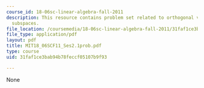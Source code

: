 ```yaml
---
course_id: 18-06sc-linear-algebra-fall-2011
description: This resource contains problem set related to orthogonal vectors and
  subspaces.
file_location: /coursemedia/18-06sc-linear-algebra-fall-2011/31faf1ce3bab94b78feccf05107b9f93_MIT18_06SCF11_Ses2.1prob.pdf
file_type: application/pdf
layout: pdf
title: MIT18_06SCF11_Ses2.1prob.pdf
type: course
uid: 31faf1ce3bab94b78feccf05107b9f93

---
```

None